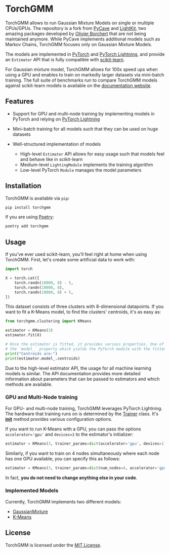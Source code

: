 # TorchGMM

<!-- ![PyPi](https://img.shields.io/pypi/v/torchgmm?label=version)
![License](https://img.shields.io/pypi/l/torchgmm) -->

TorchGMM allows to run Gaussian Mixture Models on single or multiple CPUs/GPUs.
The repository is a fork from [PyCave](https://github.com/borchero/pycave) and [LightKit](https://github.com/borchero/lightkit), two amazing packages developed by [Olivier Borchert](https://github.com/borchero) that are not being maintained anymore.
While PyCave implements additional models such as Markov Chains, TorchGMM focuses only on Gaussian Mixture Models.

The models are implemented in [PyTorch](https://pytorch.org/) and [PyTorch Lightning](https://lightning.ai/docs/pytorch/stable/), and provide an `Estimator` API
that is fully compatible with [scikit-learn](https://scikit-learn.org/stable/).

For Gaussian mixture model, TorchGMM allows for 100x speed ups when using a GPU and enables to train
on markedly larger datasets via mini-batch training. The full suite of benchmarks run to compare
TorchGMM models against scikit-learn models is available on the
[documentation website](https://pycave.borchero.com/sites/benchmark.html).

## Features

- Support for GPU and multi-node training by implementing models in PyTorch and relying on
  [PyTorch Lightning](https://lightning.ai/docs/pytorch/stable/)
- Mini-batch training for all models such that they can be used on huge datasets
- Well-structured implementation of models

  - High-level `Estimator` API allows for easy usage such that models feel and behave like in
    scikit-learn
  - Medium-level `LightingModule` implements the training algorithm
  - Low-level PyTorch `Module` manages the model parameters

## Installation

TorchGMM is available via `pip`:

```bash
pip install torchgmm
```

If you are using [Poetry](https://python-poetry.org/):

```bash
poetry add torchgmm
```

## Usage

If you've ever used scikit-learn, you'll feel right at home when using TorchGMM. First, let's create
some artificial data to work with:

```python
import torch

X = torch.cat([
    torch.randn(10000, 8) - 5,
    torch.randn(10000, 8),
    torch.randn(10000, 8) + 5,
])
```

This dataset consists of three clusters with 8-dimensional datapoints. If you want to fit a K-Means
model, to find the clusters' centroids, it's as easy as:

```python
from torchgmm.clustering import KMeans

estimator = KMeans(3)
estimator.fit(X)

# Once the estimator is fitted, it provides various properties. One of them is
# the `model_` property which yields the PyTorch module with the fitted parameters.
print("Centroids are:")
print(estimator.model_.centroids)
```

Due to the high-level estimator API, the usage for all machine learning models is similar. The API
documentation provides more detailed information about parameters that can be passed to estimators
and which methods are available.

### GPU and Multi-Node training

For GPU- and multi-node training, TorchGMM leverages PyTorch Lightning. The hardware that training
runs on is determined by the
[Trainer](https://pytorch-lightning.readthedocs.io/en/latest/api/pytorch_lightning.trainer.trainer.html#pytorch_lightning.trainer.trainer.Trainer)
class. It's
[**init**](https://pytorch-lightning.readthedocs.io/en/latest/api/pytorch_lightning.trainer.trainer.html#pytorch_lightning.trainer.trainer.Trainer.__init__)
method provides various configuration options.

If you want to run K-Means with a GPU, you can pass the options `accelerator='gpu'` and `devices=1`
to the estimator's initializer:

```python
estimator = KMeans(3, trainer_params=dict(accelerator='gpu', devices=1))
```

Similarly, if you want to train on 4 nodes simultaneously where each node has one GPU available,
you can specify this as follows:

```python
estimator = KMeans(3, trainer_params=dict(num_nodes=4, accelerator='gpu', devices=1))
```

In fact, **you do not need to change anything else in your code**.

### Implemented Models

Currently, TorchGMM implements two different models:

- [GaussianMixture](https://pycave.borchero.com/sites/generated/bayes/gmm/pycave.bayes.GaussianMixture.html)
- [K-Means](https://pycave.borchero.com/sites/generated/clustering/kmeans/pycave.clustering.KMeans.html)

## License

TorchGMM is licensed under the [MIT License](https://github.com/marcovarrone/torchgmm/blob/main/LICENSE).
